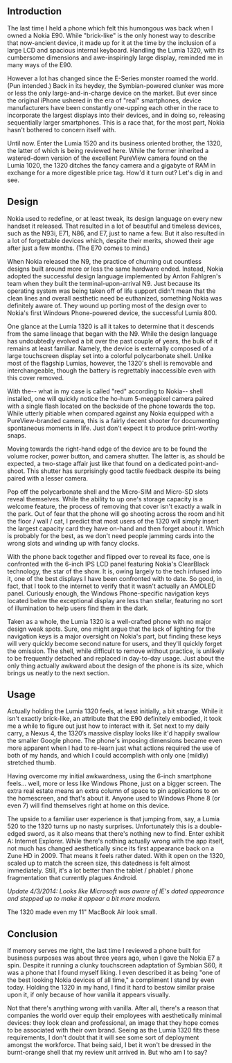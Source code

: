 ## Introduction

The last time I held a phone which felt this humongous was back when I owned a Nokia E90. While "brick-like" is the only honest way to describe that now-ancient device, it made up for it at the time by the inclusion of a large LCD and spacious internal keyboard. Handling the Lumia 1320, with its cumbersome dimensions and awe-inspiringly large display, reminded me in many ways of the E90.

However a lot has changed since the E-Series monster roamed the world. (Pun intended.) Back in its heydey, the Symbian-powered clunker was more or less the only large-and-in-charge device on the market. But ever since the original iPhone ushered in the era of "real" smartphones, device manufacturers have been constantly one-upping each other in the race to incorporate the largest displays into their devices, and in doing so, releasing sequentially larger smartphones. This is a race that, for the most part, Nokia hasn't bothered to concern itself with.

Until now. Enter the Lumia 1520 and its business oriented brother, the 1320, the latter of which is being reviewed here. While the former inherited a watered-down version of the excellent PureView camera found on the Lumia 1020, the 1320 ditches the fancy camera and a gigabyte of RAM in exchange for a more digestible price tag. How'd it turn out? Let's dig in and see.

## Design

Nokia used to redefine, or at least tweak, its design language on every new handset it released. That resulted in a lot of beautiful and timeless devices, such as the N93i, E71, N86, and E7, just to name a few. But it also resulted in a lot of forgettable devices which, despite their merits, showed their age after just a few months. (The E70 comes to mind.)

When Nokia released the N9, the practice of churning out countless designs built around more or less the same hardware ended. Instead, Nokia adopted the successful design language implemented by Anton Fahlgren's team when they built the terminal-upon-arrival N9. Just because its operating system was being taken off of life support didn't mean that the clean lines and overall aesthetic need be euthanized, something Nokia was definitely aware of. They wound up porting most of the design over to Nokia's first Windows Phone-powered device, the successful Lumia 800.

One glance at the Lumia 1320 is all it takes to determine that it descends from the same lineage that began with the N9. While the design language has undoubtedly evolved a bit over the past couple of years, the bulk of it remains at least familiar. Namely, the device is externally composed of a large touchscreen display set into a colorful polycarbonate shell. Unlike most of the flagship Lumias, however, the 1320's shell is removable and interchangeable, though the battery is regrettably inaccessible even with this cover removed.

With the-- what in my case is called "red" according to Nokia-- shell installed, one will quickly notice the ho-hum 5-megapixel camera paired with a single flash located on the backside of the phone towards the top. While utterly pitiable when compared against any Nokia equipped with a PureView-branded camera, this is a fairly decent shooter for documenting spontaneous moments in life. Just don't expect it to produce print-worthy snaps.

Moving towards the right-hand edge of the device are to be found the volume rocker, power button, and camera shutter. The latter is, as should be expected, a two-stage affair just like that found on a dedicated point-and-shoot. This shutter has surprisingly good tactile feedback despite its being paired with a lesser camera.

Pop off the polycarbonate shell and the Micro-SIM and Micro-SD slots reveal themselves. While the ability to up one's storage capacity is a welcome feature, the process of removing that cover isn't exactly a walk in the park. Out of fear that the phone will go shooting across the room and hit the floor / wall / cat, I predict that most users of the 1320 will simply insert the largest capacity card they have on-hand and then forget about it. Which is probably for the best, as we don't need people jamming cards into the wrong slots and winding up with fancy clocks.

With the phone back together and flipped over to reveal its face, one is confronted with the 6-inch IPS LCD panel featuring Nokia's ClearBlack technology, the star of the show. It is, owing largely to the tech infused into it, one of the best displays I have been confronted with to date. So good, in fact, that I took to the internet to verify that it wasn't actually an AMOLED panel. Curiously enough, the Windows Phone-specific navigation keys located below the exceptional display are less than stellar, featuring no sort of illumination to help users find them in the dark.

Taken as a whole, the Lumia 1320 is a well-crafted phone with no major design weak spots. Sure, one might argue that the lack of lighting for the navigation keys is a major oversight on Nokia's part, but finding these keys will very quickly become second nature for users, and they'll quickly forget the omission. The shell, while difficult to remove without practice, is unlikely to be frequently detached and replaced in day-to-day usage. Just about the only thing actually awkward about the design of the phone is its size, which brings us neatly to the next section.

## Usage

Actually holding the Lumia 1320 feels, at least initially, a bit strange. While it isn't exactly brick-like, an attribute that the E90 definitely embodied, it took me a while to figure out just how to interact with it. Set next to my daily carry, a Nexus 4, the 1320’s massive display looks like it'd happily swallow the smaller Google phone. The phone's imposing dimensions became even more apparent when I had to re-learn just what actions required the use of both of my hands, and which I could accomplish with only one (mildly) stretched thumb.

Having overcome my initial awkwardness, using the 6-inch smartphone feels... well, more or less like Windows Phone, just on a bigger screen. The extra real estate means an extra column of space to pin applications to on the homescreen, and that's about it. Anyone used to Windows Phone 8 (or even 7) will find themselves right at home on this device.

The upside to a familiar user experience is that jumping from, say, a Lumia 520 to the 1320 turns up no nasty surprises. Unfortunately this is a double-edged sword, as it also means that there's nothing new to find. Enter exhibit A: Internet Explorer. While there's nothing actually wrong with the app itself, not much has changed aesthetically since its first appearance back on a Zune HD in 2009. That means it feels rather dated. With it open on the 1320, scaled up to match the screen size, this datedness is felt almost immediately. Still, it's a lot better than the tablet / phablet / phone fragmentation that currently plagues Android.

_Update 4/3/2014: Looks like Microsoft was aware of IE's dated appearance and stepped up to make it appear a bit more modern._

The 1320 made even my 11" MacBook Air look small.

## Conclusion

If memory serves me right, the last time I reviewed a phone built for business purposes was about three years ago, when I gave the Nokia E7 a spin. Despite it running a clunky touchscreen adaptation of Symbian S60, it was a phone that I found myself liking. I even described it as being "one of the best looking Nokia devices of all time," a compliment I stand by even today. Holding the 1320 in my hand, I find it hard to bestow similar praise upon it, if only because of how vanilla it appears visually.

Not that there's anything wrong with vanilla. After all, there's a reason that companies the world over equip their employees with aesthetically minimal devices: they look clean and professional, an image that they hope comes to be associated with their own brand. Seeing as the Lumia 1320 fits these requirements, I don't doubt that it will see some sort of deployment amongst the workforce. That being said, I bet it won't be dressed in the burnt-orange shell that my review unit arrived in. But who am I to say?